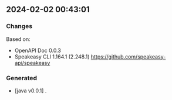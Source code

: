 

## 2024-02-02 00:43:01
### Changes
Based on:
- OpenAPI Doc 0.0.3 
- Speakeasy CLI 1.164.1 (2.248.1) https://github.com/speakeasy-api/speakeasy
### Generated
- [java v0.0.1] .